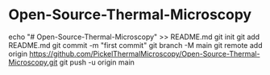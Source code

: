 # Open-Source-Thermal-Microscopy
echo "# Open-Source-Thermal-Microscopy" >> README.md
git init
git add README.md
git commit -m "first commit"
git branch -M main
git remote add origin https://github.com/PickelThermalMicroscopy/Open-Source-Thermal-Microscopy.git
git push -u origin main
